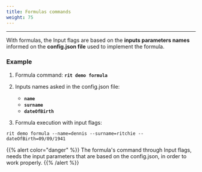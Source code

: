 ```yaml
---
title: Formulas commands
weight: 75
---
```


---

With formulas, the Input flags are based on the **inputs parameters names** informed on the **config.json file** used to implement the formula.

### **Example**

1. Formula command: **`rit demo formula`**

   

2. Inputs names asked in the config.json file:

   * **`name`**
   * **`surname`**
   * **`dateOfBirth`**

3. Formula execution with input flags:

```text
rit demo formula --name=dennis --surname=ritchie --dateOfBirth=09/09/1941
```



{{% alert color="danger" %}}
The formula's command through Input flags, needs the input parameters that are based on the config.json, in order to work properly. 
{{% /alert %}}

